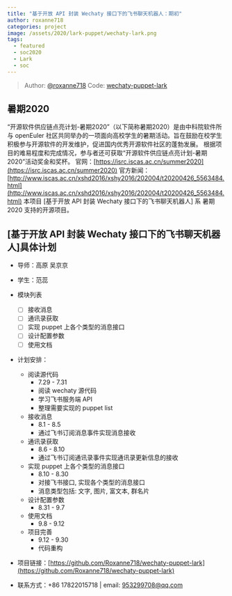 ```yaml
---
title: "基于开放 API 封装 Wechaty 接口下的飞书聊天机器人：期初"
author: roxanne718
categories: project
image: /assets/2020/lark-puppet/wechaty-lark.png
tags:
  - featured
  - soc2020
  - Lark
  - soc
---
```

> Author: [@roxanne718](https://github.com/Roxanne718)
> Code: [wechaty-puppet-lark](https://github.com/Roxanne718/wechaty-puppet-lark)

## 暑期2020

“开源软件供应链点亮计划-暑期2020”（以下简称暑期2020）是由中科院软件所与 openEuler 社区共同举办的一项面向高校学生的暑期活动。旨在鼓励在校学生积极参与开源软件的开发维护，促进国内优秀开源软件社区的蓬勃发展。
根据项目的难易程度和完成情况，参与者还可获取“开源软件供应链点亮计划-暑期2020”活动奖金和奖杯。
官网：[https://isrc.iscas.ac.cn/summer2020](https://isrc.iscas.ac.cn/summer2020) 官方新闻：[http://www.iscas.ac.cn/xshd2016/xshy2016/202004/t20200426_5563484.html](http://www.iscas.ac.cn/xshd2016/xshy2016/202004/t20200426_5563484.html)
本项目 [基于开放 API 封装 Wechaty 接口下的飞书聊天机器人] 系 暑期2020 支持的开源项目。

<!--more-->

## [基于开放 API 封装 Wechaty 接口下的飞书聊天机器人]具体计划

- 导师：高原 吴京京

- 学生：范蕊

- 模块列表
  - [ ] 接收消息
  - [ ] 通讯录获取
  - [ ] 实现 puppet 上各个类型的消息接口
  - [ ] 设计配置参数
  - [ ] 使用文档

- 计划安排：
  - 阅读源代码
    - 7.29 - 7.31
    - 阅读 wechaty 源代码
    - 学习飞书服务端 API
    - 整理需要实现的 puppet list
  - 接收消息
    - 8.1 - 8.5
    - 通过飞书订阅消息事件实现消息接收
  - 通讯录获取
    - 8.6 - 8.10
    - 通过飞书订阅通讯录事件实现通讯录更新信息的接收
  - 实现 puppet 上各个类型的消息接口
    - 8.10 - 8.30
    - 对接飞书接口, 实现各个类型的消息接口
    - 消息类型包括: 文字, 图片, 富文本, 群名片
  - 设计配置参数
    - 8.31 - 9.7
  - 使用文档
    - 9.8 - 9.12
  - 项目完善
    - 9.12 - 9.30
    - 代码重构

- 项目链接：[https://github.com/Roxanne718/wechaty-puppet-lark](https://github.com/Roxanne718/wechaty-puppet-lark)

- 联系方式：+86 17822015718 | email: 953299708@qq.com
